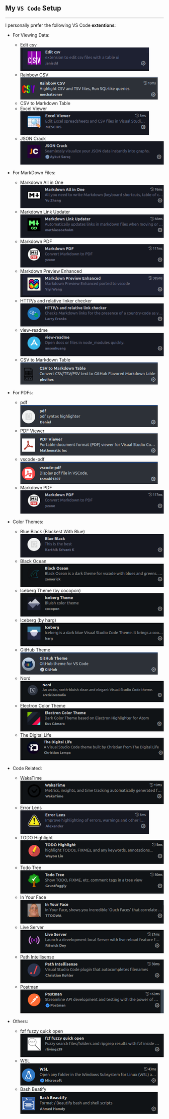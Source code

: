 ## My `VS Code` Setup
---

I personally prefer the following VS Code **extentions**:

- For Viewing Data:
  - Edit csv
    ![img](Images/VS-Code-extensions/edit_csv.png)
  - Rainbow CSV
    ![img](Images/VS-Code-extensions/rainbow_csv.png)
  - CSV to Markdown Table
  - Excel Viewer
    ![img](Images/VS-Code-extensions/excel_viewer.png)
  - JSON Crack
    ![img](Images/VS-Code-extensions/JSON_crack.png)

- For MarkDown Files:
  - Markdown All in One
    ![img](Images/VS-Code-extensions/markdown_all_in_one.png)
  - Markdown Link Updater
    ![img](Images/VS-Code-extensions/markdown_link_updater.png)
  - Markdown PDF
    ![img](Images/VS-Code-extensions/markdown_pdf.png)
  - Markdown Preview Enhanced
    ![img](Images/VS-Code-extensions/markdown_preview_enhanced.png)
  - HTTP/s and relative linker checker
    ![img](Images/VS-Code-extensions/https_and_relative_link_checker.png)
  - view-readme
    ![img](Images/VS-Code-extensions/view-readme.png)
  - CSV to Markdown Table
    ![img](Images/VS-Code-extensions/csv_to_markdown_table.png)


- For PDFs:
  - pdf
    ![img](Images/VS-Code-extensions/pdf.png)
  - PDF Viewer
    ![img](Images/VS-Code-extensions/pdf_viewer.png)
  - vscode-pdf
    ![img](Images/VS-Code-extensions/vscode-pdf.png)
  - Markdown PDF
    ![img](Images/VS-Code-extensions/markdown_pdf.png)

- Color Themes:
  - Blue Black (Blackest With Blue)
    ![img](Images/VS-Code-extensions/blue_black.png)
  - Black Ocean
    ![img](Images/VS-Code-extensions/black_ocean.png)
  - Iceberg Theme (by cocopon)
    ![img](Images/VS-Code-extensions/iceberg_theme.png)
  - Iceberg (by harg)
    ![img](Images/VS-Code-extensions/iceberg.png)
  - GitHub Theme
    ![img](Images/VS-Code-extensions/github_theme.png)
  - Nord
    ![img](Images/VS-Code-extensions/nord.png)
  - Electron Color Theme
    ![img](Images/VS-Code-extensions/electron_color_theme.png)
  - The Digital Life
    ![img](Images/VS-Code-extensions/the_digital_life.png)

- Code Related:
  - WakaTime
    ![img](Images/VS-Code-extensions/wakatime.png)
  - Error Lens
    ![img](Images/VS-Code-extensions/error_lens.png)
  - TODO Highlight
    ![img](Images/VS-Code-extensions/todo_highlight.png)
  - Todo Tree
    ![img](Images/VS-Code-extensions/todo_tree.png)
  - In Your Face
    ![img](Images/VS-Code-extensions/in_your_face.png)
  - Live Server
    ![img](Images/VS-Code-extensions/live_server.png)
  - Path Intellisense
    ![img](Images/VS-Code-extensions/path_intellisense.png)
  - Postman
    ![img](Images/VS-Code-extensions/postman.png)

- Others:
  - fzf fuzzy quick open
    ![img](Images/VS-Code-extensions/fzf_fuzzy_quick_open.png)
  - WSL
    ![img](Images/VS-Code-extensions/wsl.png)
  - Bash Beatify
    ![img](Images/VS-Code-extensions/bash_beatify.png)

